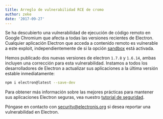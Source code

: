 ```yaml
---
title: Arreglo de vulnerabilidad RCE de cromo
author: zeke
date: '2017-09-27'
---
```


Se ha descubierto una vulnerabilidad de ejecución de código remoto en Google Chromium que afecta a todas las versiones recientes de Electron. Cualquier aplicación Electron que acceda a contenido remoto es vulnerable a este exploit, independientemente de si la opción [sandbox](https://electronjs.org/docs/api/sandbox-option) está activada.

Hemos publicado dos nuevas versiones de electron `1.7.8` y `1.6.14`, ambas incluyen una corrección para esta vulnerabilidad. Instamos a todos los desarrolladores de Electron a actualizar sus aplicaciones a la última versión estable inmediatamente:

```sh
npm i electron@latest --save-dev
```

Para obtener más información sobre las mejores prácticas para mantener sus aplicaciones Electron seguras, vea nuestro [tutorial de seguridad](https://electronjs.org/docs/tutorial/security).

Póngase en contacto con security@electronjs.org si desea reportar una vulnerabilidad en Electron.